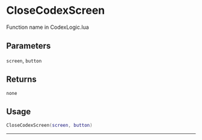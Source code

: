 # CloseCodexScreen
Function name in CodexLogic.lua
## Parameters
`screen`, `button`
## Returns
`none`
## Usage
```lua
CloseCodexScreen(screen, button)
```
---
